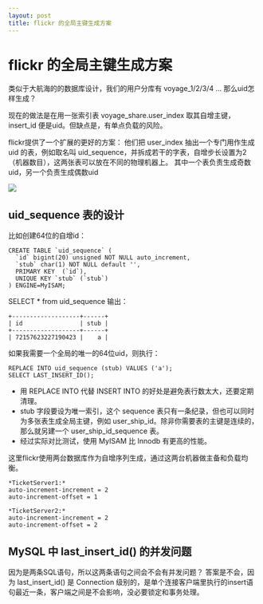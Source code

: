 ```yaml
---
layout: post
title: flickr 的全局主键生成方案
---
```


# flickr 的全局主键生成方案

类似于大航海的的数据库设计，我们的用户分库有 voyage_1/2/3/4 ...
那么uid怎样生成？

现在的做法是在用一张索引表 voyage_share.user_index 取其自增主键，insert_id 便是uid。但缺点是，有单点负载的风险。

flickr提供了一个扩展的更好的方案：
他们把 user_index 抽出一个专门用作生成 uid 的表，例如取名叫 uid_sequence，并拆成若干的字表，自增步长设置为2（机器数目），这两张表可以放在不同的物理机器上。
其中一个表负责生成奇数uid，另一个负责生成偶数uid

![](http://ww1.sinaimg.cn/large/67a6a651gw1dujgqcx9ncj.jpg)

## uid_sequence 表的设计

比如创建64位的自增id：  

    CREATE TABLE `uid_sequence` (  
      `id` bigint(20) unsigned NOT NULL auto_increment,  
      `stub` char(1) NOT NULL default '',  
      PRIMARY KEY  (`id`),  
      UNIQUE KEY `stub` (`stub`)  
    ) ENGINE=MyISAM;

SELECT * from uid_sequence 输出：  
  
    +-------------------+------+  
    | id                | stub |  
    +-------------------+------+  
    | 72157623227190423 |    a |  

如果我需要一个全局的唯一的64位uid，则执行：  

    REPLACE INTO uid_sequence (stub) VALUES ('a');  
    SELECT LAST_INSERT_ID();  

- 用 REPLACE INTO 代替 INSERT INTO 的好处是避免表行数太大，还要定期清理。
- stub 字段要设为唯一索引，这个 sequence 表只有一条纪录，但也可以同时为多张表生成全局主键，例如 user_ship_id。除非你需要表的主键是连续的，那么就另建一个 user_ship_id_sequence 表。
- 经过实际对比测试，使用 MyISAM 比 Innodb 有更高的性能。

这里flickr使用两台数据库作为自增序列生成，通过这两台机器做主备和负载均衡。  
  
    *TicketServer1:* 
    auto-increment-increment = 2  
    auto-increment-offset = 1  
  
    *TicketServer2:*
    auto-increment-increment = 2  
    auto-increment-offset = 2  

## MySQL 中 last_insert_id() 的并发问题

因为是两条SQL语句，所以这两条语句之间会不会有并发问题？
答案是不会，因为 last_insert_id() 是 Connection 级别的，是单个连接客户端里执行的insert语句最近一条，客户端之间是不会影响，没必要锁定和事务处理。

